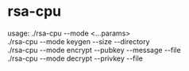 # rsa-cpu
usage: ./rsa-cpu --mode <mode> <...params>\
./rsa-cpu --mode keygen --size <keysize> --directory <dirname>\
./rsa-cpu --mode encrypt --pubkey <pubkey> --message <message> --file <file>\
./rsa-cpu --mode decrypt --privkey <privkey> --file <file>
